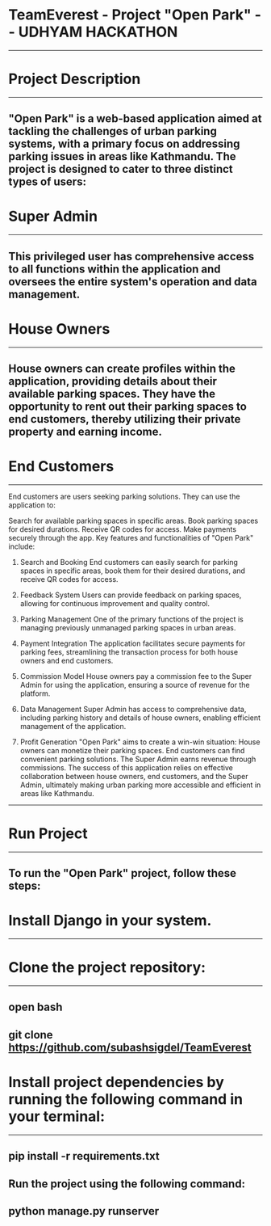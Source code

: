 # TeamEverest - Project "Open Park" -- UDHYAM HACKATHON
---
# Project Description
---
"Open Park" is a web-based application aimed at tackling the challenges of urban parking systems, with a primary focus on addressing parking issues in areas like Kathmandu. The project is designed to cater to three distinct types of users:
---
# Super Admin
---
This privileged user has comprehensive access to all functions within the application and oversees the entire system's operation and data management.
---
# House Owners
---
House owners can create profiles within the application, providing details about their available parking spaces. They have the opportunity to rent out their parking spaces to end customers, thereby utilizing their private property and earning income.
---
# End Customers
---
End customers are users seeking parking solutions. They can use the application to:

Search for available parking spaces in specific areas.
Book parking spaces for desired durations.
Receive QR codes for access.
Make payments securely through the app.
Key features and functionalities of "Open Park" include:

1. Search and Booking
End customers can easily search for parking spaces in specific areas, book them for their desired durations, and receive QR codes for access.

2. Feedback System
Users can provide feedback on parking spaces, allowing for continuous improvement and quality control.

3. Parking Management
One of the primary functions of the project is managing previously unmanaged parking spaces in urban areas.

4. Payment Integration
The application facilitates secure payments for parking fees, streamlining the transaction process for both house owners and end customers.

5. Commission Model
House owners pay a commission fee to the Super Admin for using the application, ensuring a source of revenue for the platform.

6. Data Management
Super Admin has access to comprehensive data, including parking history and details of house owners, enabling efficient management of the application.

7. Profit Generation
"Open Park" aims to create a win-win situation:
House owners can monetize their parking spaces.
End customers can find convenient parking solutions.
The Super Admin earns revenue through commissions.
The success of this application relies on effective collaboration between house owners, end customers, and the Super Admin, ultimately making urban parking more accessible and efficient in areas like Kathmandu.
---
# Run Project
---
To run the "Open Park" project, follow these steps:
---
# Install Django in your system.
---
# Clone the project repository:
---
open bash
---
git clone https://github.com/subashsigdel/TeamEverest
---
# Install project dependencies by running the following command in your terminal:
---
pip install -r requirements.txt
---
Run the project using the following command:
---
python manage.py runserver
--
